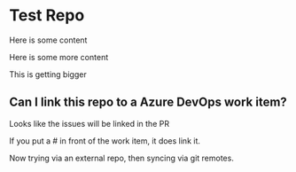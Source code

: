# Test Repo

Here is some content

Here is some more content

This is getting bigger

## Can I link this repo to a Azure DevOps work item?

Looks like the issues will be linked in the PR

If you put a # in front of the work item, it does link it.

Now trying via an external repo, then syncing via git remotes.
